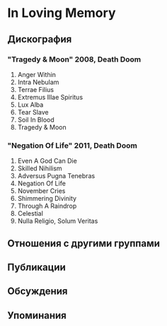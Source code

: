 # In Loving Memory



## Дискография

### "Tragedy & Moon" 2008, Death Doom

1. Anger Within
2. Intra Nebulam
3. Terrae Filius
4. Extremus Illae Spiritus
5. Lux Alba
6. Tear Slave
7. Soil In Blood
8. Tragedy & Moon

### "Negation Of Life" 2011, Death Doom

1. Even A God Can Die
2. Skilled Nihilism
3. Adversus Pugna Tenebras
4. Negation Of Life
5. November Cries
6. Shimmering Divinity
7. Through A Raindrop
8. Celestial
9. Nulla Religio, Solum Veritas


## Отношения с другими группами


## Публикации


## Обсуждения


## Упоминания


